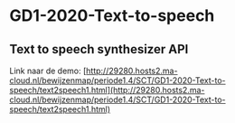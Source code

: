# GD1-2020-Text-to-speech
## Text to speech synthesizer API
Link naar de demo: [http://29280.hosts2.ma-cloud.nl/bewijzenmap/periode1.4/SCT/GD1-2020-Text-to-speech/text2speech1.html](http://29280.hosts2.ma-cloud.nl/bewijzenmap/periode1.4/SCT/GD1-2020-Text-to-speech/text2speech1.html)
